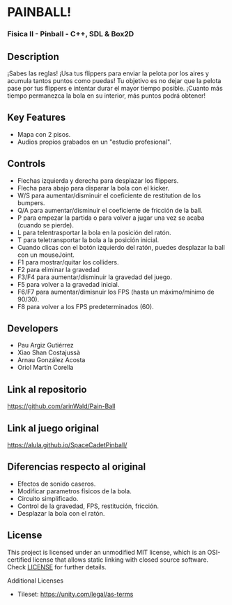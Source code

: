 # PAINBALL!
### Fisica II - Pinball - C++, SDL & Box2D 

## Description

¡Sabes las reglas! ¡Usa tus flippers para enviar la pelota por los aires y acumula tantos puntos como puedas!
Tu objetivo es no dejar que la pelota pase por tus flippers e intentar durar el mayor tiempo posible. ¡Cuanto más tiempo permanezca la bola en su interior, más puntos podrá obtener!

## Key Features

 - Mapa con 2 pisos.
 - Audios propios grabados en un "estudio profesional".
 
## Controls

 - Flechas izquierda y derecha para desplazar los flippers.
 - Flecha para abajo para disparar la bola con el kicker.
 - W/S para aumentar/disminuir el coeficiente de restitution de los bumpers.
 - Q/A para aumentar/disminuir el coeficiente de fricción de la ball.
 - P para empezar la partida o para volver a jugar una vez se acaba (cuando se pierde).
 - L para telentrasportar la bola en la posición del ratón.
 - T para teletransportar la bola a la posición inicial.
 - Cuando clicas con el botón izquierdo del ratón, puedes desplazar la ball con un mouseJoint.
 - F1 para mostrar/quitar los colliders.
 - F2 para eliminar la gravedad
 - F3/F4 para aumentar/disminuir la gravedad del juego.
 - F5 para volver a la gravedad inicial.
 - F6/F7 para aumentar/dimisnuir los FPS (hasta un máximo/mínimo de 90/30).
 - F8 para volver a los FPS predeterminados (60).

## Developers
 - Pau Argiz Gutiérrez
 - Xiao Shan Costajussà
 - Arnau González Acosta
 - Oriol Martín Corella

## Link al repositorio
https://github.com/arinWald/Pain-Ball
 
## Link al juego original
https://alula.github.io/SpaceCadetPinball/

## Diferencias respecto al original

 - Efectos de sonido caseros.
 - Modificar parametros físicos de la bola.
 - Circuito simplificado.
 - Control de la gravedad, FPS, restitución, fricción.
 - Desplazar la bola con el ratón.

## License

This project is licensed under an unmodified MIT license, which is an OSI-certified license that allows static linking with closed source software. Check [LICENSE](LICENSE) for further details.

Additional Licenses
- Tileset: https://unity.com/legal/as-terms
